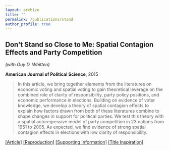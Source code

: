 ```yaml
---
layout: archive
title: ""
permalink: /publications/stand
author_profile: true
---
```


## Don't Stand so Close to Me: Spatial Contagion Effects and Party Competition

*(with Guy D. Whitten)*

**American Journal of Political Science**, 2015

> In this article, we bring together elements from the literatures on economic voting and spatial voting to gain theoretical leverage on the combined role of clarity of responsibility, party policy positions, and economic performance in elections. Building on evidence of voter knowledge, we develop a theory of spatial contagion effects to explain how factors drawn from both of these literatures combine to shape changes in support for political parties. We test this theory with a spatial autoregressive model of party competition in 23 nations from 1951 to 2005. As expected, we find evidence of strong spatial contagion effects in elections with low clarity of responsibility.

[[Article]](https://doi.org/10.1111/ajps.12124) [[Reproduction]](https://doi.org/10.7910/DVN/24914) [[Supporting Information]](..//files/stand-SI.pdf) [[Title Inspiration]](https://www.youtube.com/watch?v=KNIZofPB8ZM)

